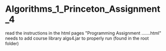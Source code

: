 # Algorithms_1_Princeton_Assignment_4

read the instructions in the html pages "Programming Assignment .......html" needs to add course library algs4.jar to properly run (found in the root folder)

